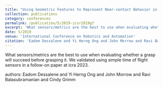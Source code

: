 ```yaml
---
title: "Using Geometric Features to Represent Near-contact Behavior in Robotic Grasping"
collection: publications
category: conferences
permalink: /publication/5/2019-icsr2019gf
excerpt: 'What sensors/metrics are the best to use when evaluating whether a grasp will succeed before grasping it. We validated using simple time of flight sensors in a follow-on paper at icra 2023. , '
date: 5/2019
venue: 'International Conference on Robotics and Automation'
citation: 'Eadom Dessalene and Yi Herng Ong and John Morrow and Ravi Balasubramanian and Cindy Grimm'
---
```

What sensors/metrics are the best to use when evaluating whether a grasp will succeed before grasping it. We validated using simple time of flight sensors in a follow-on paper at icra 2023. 

authors: Eadom Dessalene and Yi Herng Ong and John Morrow and Ravi Balasubramanian and Cindy Grimm